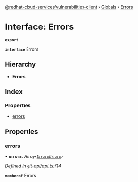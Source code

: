 [@redhat-cloud-services/vulnerabilities-client](../README.md) › [Globals](../globals.md) › [Errors](errors.md)

# Interface: Errors

**`export`** 

**`interface`** Errors

## Hierarchy

* **Errors**

## Index

### Properties

* [errors](errors.md#errors)

## Properties

###  errors

• **errors**: *Array‹[ErrorsErrors](errorserrors.md)›*

*Defined in [git-api/api.ts:714](https://github.com/RedHatInsights/javascript-clients.gi/blob/master/packages/vulnerabilities/git-api/api.ts#L714)*

**`memberof`** Errors
